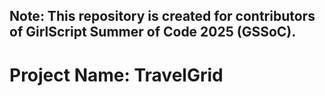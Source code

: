 
Note: This repository is created for contributors of GirlScript Summer of Code 2025 (GSSoC).
---
# Project Name: TravelGrid

